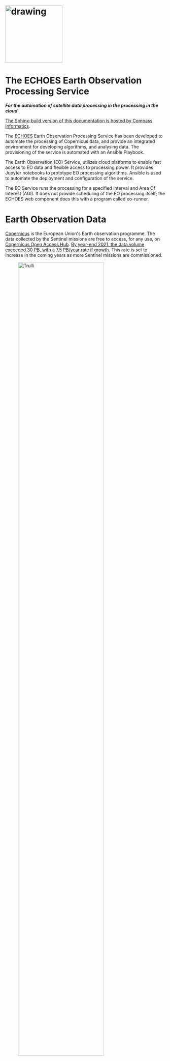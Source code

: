 
<h1>
<img src="images/c19Sbkgy_400x400.png" alt="drawing" width="180"/>
</h1>

# The ECHOES Earth Observation Processing Service

***For the automation of satellite data processing in the processing in the cloud***

[The Sphinx-build version of this documentation is hosted by Compass Informatics]((https://docs.compass.ie/EarthObservationDocs/)). 

The [ECHOES](https://echoesproj.eu/) Earth Observation Processing Service has been developed to automate the processing of
Copernicus data, and provide an integrated environment for developing algorithms,
and analysing data.
The provisioning of the service is automated with an Ansible Playbook. 

The Earth Observation (EO) Service, utilizes cloud platforms to enable fast access to EO data and flexible access to processing power.
It provides Jupyter notebooks to prototype EO processing algorithms.
Ansible is used to automate the deployment and configuration of the service.

The EO Service runs the processing for a specified interval and Area Of Interest (AOI).
It does not provide scheduling of the EO processing itself;
the ECHOES web component does this with a program called eo-runner.

# Earth Observation Data

[Copernicus](https://www.copernicus.eu/) is the European Union's Earth observation programme.
The data collected by the Sentinel missions are free to access, for any use,
on [Copernicus Open Access Hub](https://scihub.copernicus.eu/).
[By year-end 2021, the data volume exceeded 30 PB, with a 7.5 PB/year rate if growth.](https://scihub.copernicus.eu/twiki/pub/SciHubWebPortal/AnnualReport2021/COPE-SERCO-RP-22-1312_-_Sentinel_Data_Access_Annual_Report_Y2021_merged_v1.1.pdf)
This rate is set to increase in the coming years as more Sentinel missions are commissioned.

<figure>
<a href="https://www.esa.int/ESA_Multimedia/Images/2019/05/ESA-developed_Earth_observation_missions">
<img src="images/ESA-developed_Earth_observation_missions.jpg" alt="Trulli" style="width:80%"></a>
<figcaption><b>© ESA, CC BY-SA 3.0 IGO</b> </figcaption>
</figure>

The Sentinels are a family of satellite missions, developed and launched by ESA, 
which provide earth observation data for the Copernicus programme.
Each mission in the constellation is designed to fulfil revisit and coverage requirements.
They provide global coverage of robust and continous datasets for Copernicus services.
The data is provided free of charge,
enabling downstream (including commerical) services to be developed.

The missions carry a range of sensors, including radar and multi-spectral imaging instruments, 
for land, ocean and atmospheric monitoring.
The instruments used in the ECHOES project are Sentinel-1 and -2.


## Sentinel-1

**A polar-orbiting Synthetic Aperture Radar (SAR) imaging mission, for both land and ocean monitoring.**

<figure>
<a href="https://sentinels.copernicus.eu/web/sentinel/missions/sentinel-1/overview">
<img src="images/Sentinel_1-IMG_5874-white.jpg" alt="Trulli" style="width:80%"></a>
<figcaption><b>Sentinel-1 (© ESA, CC BY-SA 3.0 IGO)</b></figcaption>
</figure>

The mission comprises two polar-orbiting satellites, 
performing C-band Synthetic Aperture Radar (SAR) imaging.
Being an active instrument, Sentinel-1 can operate data and night,
and its measurements are not impacted by clouds, 
as in the case for optical instruments.

Sentinel-1A was launched on 3 April 2014 and Sentinel-1B on 25 April 2016.
However, as of 2022, Sentinel-1B is non-operational, due to a power issue.
This reduces the temporal resolution of the mission by half, 
until Sentinel-1C is launched.

Examples of thematic areas in which Sentinel-1 data are used are:
* monitoring land-surface for motion risks
* monitoring of surface water
* monitoring of polar sea-ice
* surveillance of the marine environment
* ship detection
* mapping for forest, water and soil management

[These KML files](https://sentinels.copernicus.eu/web/sentinel/missions/sentinel-1/observation-scenario/acquisition-segments)
provide detailed information about the planned Sentinel-1 acquisitions.
These files can be opened with Google Earth.  

<figure>
<img src="images/s1_acquistions.jpg" alt="Trulli" style="width:80%">
<figcaption>
<b>The Sentinel-1 acquisitions covering Europe, from 2022-11-20 12:00 AM to 2022-11-23 12:00 AM.
The red grid boxes are the tile bounds. 
</b>
</figcaption>
</figure>


## Sentinel-2

**A polar-orbiting is a multispectral high-resolution imaging mission.**

<figure>
<a href="https://sentinels.copernicus.eu/web/sentinel/missions/sentinel-2/overview">
<img src="images/Sentinel-2_pillars.jpg" alt="Trulli" style="width:80%"></a>
<figcaption><b>Sentinel-2 (© ESA, CC BY-SA 3.0 IGO)</b></figcaption>
</figure>

Sentinel-2A was launched on 23 June 2015, followed by Sentinel-2B on 7 March 2017.

Examples of thematic areas in which Sentinel-1 data are used are:
* Land monitoring
* Emergency management
* Climate change
* Marine 

Sentinel-2's instrument has 13 spectral bands:
four bands at 10 m, six bands at 20 m and three bands at 60 m spatial resolution.

| Sentinel-2 Bands              | Central Wavelength (µm) | Resolution (m) |
| ----------------------------- | ----------------------- | -------------- |
| Band 1 - Coastal aerosol      | 0.443                   | 60             |
| Band 2 - Blue                 | 0.49                    | 10             |
| Band 3 - Green                | 0.56                    | 10             |
| Band 4 - Red                  | 0.665                   | 10             |
| Band 5 - Vegetation Red Edge  | 0.705                   | 20             |
| Band 6 - Vegetation Red Edge  | 0.74                    | 20             |
| Band 7 - Vegetation Red Edge  | 0.783                   | 20             |
| Band 8 - NIR                  | 0.842                   | 10             |
| Band 8A - Vegetation Red Edge | 0.865                   | 20             |
| Band 9 - Water vapour         | 0.945                   | 60             |
| Band 10 - SWIR - Cirrus       | 1.375                   | 60             |
| Band 11 - SWIR                | 1.61                    | 20             |
| Band 12 - SWIR                | 2.19                    | 20             |

Like Sentinel-1, Sentinel-2 is a polar orbit satellite. 
It has an orbital swath width of 290 km.
Each Sentinel-2 product contains data covering a tile.
Each tile is 100 km × 100 km, with a 10 km overlap. 
The tile covering Copenhagen, for example, is 33UUB.
The tiles do not directly correspond to the aquisition swaths.
The following figure shows the tiles and 
[swaths]([Sentinel-2 KML files](https://sentinels.copernicus.eu/web/sentinel/missions/sentinel-2/acquisition-plans))overlayed:

<figure>
<img src="images/s2_swath.jpg" alt="Forest" style="width:80%">
<figcaption>
<b>The Sentinel-2 Acquisitions covering Europe, from 2022-11-20 12:00 AM to 2022-11-23 12:00 AM.
The red grid boxes are the tile bounds.</b>
</figcaption>
</figure>

## Sentinel Product Files

Sentinel-1 and -2 can be downloaded from the [Copernicus Open Access Hub](https://scihub.copernicus.eu/) 
in the Standard Archive Format (SAFE). 
This format consists of a folder containing the image data in a binary data format and product metadata in XML. 
The Sentinel-1 GRD products are around 1.7 GB. 
The Sentinel-2 L1C and L2A products are around 600 MB and 800 MB respectively.

# Cloud processing

Processing EO data in the cloud has a number of advantages 
over processing on a local machine or an on-premises server.
Firstly, if the cloud provider provides access to the source EO data, 
it may be retrieved from the object store more quickly 
than downloading it from the Copernicus Open Access Hub.
This is especially true for older data, 
which can take up to 24 hours to retrieve from the archive.
Other advantages in using a cloud provider to process satellite data include, 
the ability to scale up the processing to multiple machines in a cost efficient way,
and access to the services that they provide (hosted database, serverless computing etc.)
which can help to make the processing more efficient. 

## The DIAS cloud platforms

The DIAS (Data and Information Access Services) cloud-based platforms, funded by the European
Commission, was developed to facilitate and standardise the access to Copernicus data and information. 
[CREODIAS](https://creodias.eu/) was chosen to host the EO Service for Compass Informatics. 
The other DIAS platforms are Mundi, ONDA, WEkEO and Sobloo. 
The DIAS systems provide access to EO Copernicus data. 
The DIAS systems allow users to execute their applications in a cloud environment, and close to where data is stored. 

[The following data is available on the CREODIAS](https://creodias.eu/data-offer): Sentinel-1 GRD, Sentinel-2,
Sentinel-3, new Sentinels (like 5P), ESA/Landsat, Envisat/Meris, full Sentinel-1 SLC for Europe and 6 months rolling
archive for Sentinel-1 SLC outside Europe and elements of Copernicus Services.

The data is accessible via an S3-compatible object store.
The object store holds over 20 PB of data.
It is possible to run Virtual Machine (VM) instances on a pay-per-use or fixed term basis. 
The size of the virtual
machines range from 1 (virtual) core and 1 GB of RAM to 24 cores and 496 GB or RAM. It is possible to spin up multiple
instance if required for large-scale processing. The price list is found [here](https://creodias.eu/price-list).

## Sentinel Hub

[Sentinel Hub](https://www.sentinel-hub.com/) is used in the EO Service 
as an alternative method for accessing and processing Copernicus (and other) data.
Sentinel Hub is a multi-spectral and multi-temporal big data satellite imagery service.
Users can use APIs to retrieve satellite data over their AOI and specific time range from full archives in a matter of seconds. 
The processing is done on Sentinel Hub's servers.
The service is subscription-based, with a quota of "processing units" available to the user every month.

On of the reasons for selecting Sentinel Hub for use in the EO Service is the client application may request small AOIs.
If the original satellite product (SAFE format data) were used, 
it would require a large amount of data to be downloaded and processed;
whereas, the Sentinel API only return the data that is requested for the AOI.
Another selling point is that it has cloud-masking and moisacing built in.
Also, the processing is done on the Sentinel Hub servers, 
so the processing can be scaled up without needing to be concerned with about infrastructure.

## Data Cubes

A further benefit of using Sentinel Hub is that the EO data can be accessed as a data cube using
[xcube](https://xcube.readthedocs.io/en/latest/),
and the [xcube_sh](https://github.com/dcs4cop/xcube-sh) plugin, which enables xcube to work via the Sentinel Hub API. 
Data cubes provide convenient access to a time series of satellite images, 
allowing computations across the time dimension, with raster alignment issues handled out of the box. 
These datacubes are returned as an [Xarray](https://docs.xarray.dev/en/stable/) objects. 
Xarray is a very powerful library for handling these multi-dimensional arrays. 
Xarray labels the dimensions and provides a convenient interface to,
for example, select and apply operations to the data.
 

The Ansible Playbook, used to provision the VMs, installs Juypter Lab on the development server
and also configures the VM to use xcubes in the Jupyter notebooks
(see [Provisioning the servers using Ansible](Provisioning-the-servers-using-Ansible])). 

## A comparison of the options

Alternatives to Sentinel Hub/X-Cube data cubes include Open Data Cube (ODC) and OpenEO. 
Sentinel Hub/X-Cube was chosen primarily because Sentinel Hub is used in ECHOES (i.e. in eo-custom-scripts) and, 
being a hosted service, it does not require additional infrastructure.
Whereas, to create a datacube with ODC to cover Ireland for one year, 
for example, would require tens of terabytes of storage and a high spec VM.

Both CREODIAS provide access to Sentinel-1, Sentinel-2 L1C and L2A, Sentinel-3 OLCI and SLSTR, Sentinel-5P, Landsat 8, 7 and 5, Envisat, MODIS and some Copernicus Services. The CREODIAS object store has some Level-2 products that are not available on Sentinel Hub. 

|                         | CREODIAS Object Store                               | 	Sentinel Hub                                                                                                                          |
|-------------------------|-----------------------------------------------------|----------------------------------------------------------------------------------------------------------------------------------------|
| Data Cap?               | No                                                  | Yes                                                                                                                                    | 
| Satellite Data Format   | The original format (e.g. SAFE for the Sentinel     | Python Interface and OGC                                                                                                               | 
| Processing              | Up to the user to do the processing using e.g. SNAP | Algorithms are implement in JavaScript. [A large number of existing algorithms are available](https://custom-scripts.sentinel-hub.com) | 
| Cloud Masking built in? | No                                                  | Yes including for Sentinel-2 L1C, L2A & Sentine-3 L1B                                                                                  | 
| Mosaicing built in?     | No                                                  | Yes including for Sentinel-2 L1C, L2A & Sentine-3 L1B                                                                                  | 
| Datacubes access?       | No                                                  | Yes for Sentinel-1, -2 & -3 (via X-Cube).                                                                                              | 


# The ECHOES Earth Observation Processing Service 

The ECHOES Earth Observation (EO) Processing Service has been developed to
generate GeoTIFFs and associated metadata, which are consumed by the web service.
It is designed to run in the cloud.

The EO service can consume data from the Sentinel Hub API or alternatively,
satellite data stored on and object store on CREODIAS, or other compatible cloud services.

The EO service is decoupled for the web service and can be used independently of it.
It is containerised for portability and scalability.
It is extendable, allowing further EO processors to be easily added.

The EO service provides Command Line Interface (CLI) for calling the EO processors.
The generated outputs (images, metadata, etc.) are stored in an S3 compatible object store.
These are accessed by the ECHOES web component for display to users. 
The EO service does not do the scheduling of the processing; this is done by eo-ruuner. 

The processing chains generally genarate GeoTIFFs and store them 
(and associated metadata) in S3 compatiable object storage.

The code had been tested on CREODIAS. 
CREODIAS' object store is compatible with AWS' S3 object store.
It should therefore be possible to run the code on AWS, 
but this has not been tested at the time of writing.
When running locally, [Minio](https://min.io/) can be used to provide an S3 compatible, locally hosted, object store.
 

## The EO Processing Packages

This section outlines the Python code that has been developed to process the EO data.
The code is used to process satellite data and the resulting output (generally GeoTIFFs) are stored in an object store.

The processing chains are called remotely via webhooks 
(see [Triggering the processing using webhook callbacks](#triggering-the-processing-using-webhook-callbacks)).
Webhook callbacks are used by the ECHOES web app to trigger the processing, 
for the requested AOI and dates, over the internet.
The webhooks callback run the processing chains on the remote (CREODIAS) server, via CLIs.
The two repos with code which provide CLIs, for the processing chains,
and which may be called via the webhooks callback are:
* [eo-custom-scripts](https://github.com/ECHOESProj/eo-custom-scripts)
* [eo-processors](https://github.com/ECHOESProj/eo-processors)

Alternatively, the CLI may be called directly (i.e. without webhhooks) on the machine on which they are deployed, 
as described in [The command line interface](#the-command-line-interface).

The eo-custom-scripts code (for which the EO processing is done on Sentinel Hub servers) has a single CLI,
from which many EO processors may be called
(see [Automation of the EO Custom Scripts repo](#automation-of-the-eo-custom-scripts-repo)).

The eo-processors code has a CLI for each processor
(see [Processing of satellite files from the object store and other data sources](#processing-of-satellite-files-from-the-object-store-and-other-data-sources)). 
The processors consume EO data from various sources.
Some of the processors consume data from CREODIAS object store (for example eo-processors/eo_processors/ndvi_satpy).
In this case, the eoian code is used to automate the downloading, processing and storage of the results.
 
The following diagram shows the main Python packages that have been developed 
for EO service, with their dependencies:
```mermaid
stateDiagram-v2
    eo_io --> eo_custom_scripts
    eo_io --> eoian
    eoian --> eo_processors
    eo_io --> eo_processors
```

[eoian](https://github.com/ECHOESProj/eoian]) is used to download,
process and store the satellite from the CREODIAS object store.
The processors, themselves are in the [eo-processors](https://github.com/ECHOESProj/eo-processors) repo.
This code is described in 
[Processing of satellite files from the object store and other data sources](#processing-of-satellite-files-from-the-object-store-and-other-data-sources). 

[eo-io](https://github.com/ECHOESProj/eo-io) is used to read and write to the S3 object store.
Both eo-custom-scripts and the processors in eo-processor read and write to the object store using the eo-io package.
It is a lower level module, used by the other packages,
to write the GeoTIFFs and metadata to S3.
eo-io is used by [eoian](https://github.com/ECHOESProj/eoian]) 
and [eo-processors](https://github.com/ECHOESProj/eo-processors) to store the results in S3. 
S3 is the name of object storage service on AWS,
and an S3 compatible object store is available on CREODIAS.
The eo-runner process, running on a remote machine, calls the prod server, and therefore, 
the outputs from the processing are stored in compass-eo.
The compass-eo-dev bucket is used for testing purposes and the data in it can be deleted as needed.

## The system architecture

The following diagram gives an overview of the EO Service architecture at Compass Informatics.

![eo_service.drawio](images/eo_service.drawio.png)

There are two VMs: dev and prod (development and production respectively).
These VMs are running on CREODIAS.
Each VM consumes data from either the Sentinel Hub or satellite data stored in buckets.
Each VM writes to a bucket, but on the dev server the bucket is named eo-compass-dev,
on the prod server the bucket is called eo-compass.
On the dev server, both the Docker containers and Python code is deployed to enable development.
On the prod server only the Docker containers are deployed.

## What processing chain should I use?

The [eo-custom-scripts](https://github.com/ECHOESProj/eo-custom-scripts)
processing chain (which uses Sentinel Hub) has a number of advantages over the eoain processing chain (which uses the CREODIAS object store EO files). 
It provides a convenient API for accessing and processing satellite data and has clouding mosaicing. 
Using the API, only the data within the AOI is processed on the Sentinel Hub server, 
which makes the processing much faster for smaller regions. 
This is in contrast to the eoain processing chain, in which the full granule is downloaded to the VM and it is not possible to just download the data within the AOI. 

The eo-custom-scripts processing chain will generally be used in preference to the eoain processing chain;
however, one case for using the eoian processing chain, instead of eo-custom-scripts,
is where an algorithm implemented in [SNAP](https://step.esa.int/main/download/snap-download/) is required.
SNAP has many built-in algorithms which are not directly available in eo-custom-scripts.
For example, SNAP implements atmospheric correction algorithms that are not available through Sentinel Hub, which can be
automated using eoian.
The eo-processors package (which uses the eoian package) allows for more flexibility to use other processing package,
including [SNAP](https://step.esa.int/main/download/snap-download/)
and [Satpy](https://satpy.readthedocs.io/).

Another case for using eo-processors and eoian, instead of eo-custom-scripts,
is where a very large area or large time period needs to be processed.
Sentinel Hub has a limited number of [processing units](https://docs.sentinel-hub.com/api/latest/api/overview/processing-unit/) (which can be increased at an additional cost). 
Also, some EO data is available on the CREODIAS object store that is not available on Sentinel Hub. 
For example, the Sentinel-3 Level-2 land and water products are not currently available on
Sentinel Hub (only the Level-1 product is available on Sentinel Hub, but both the Level-1 and Level-2 products are on the
CREODIAS object store) and these may be required on the ECHOES application.
The eoian processing chain may be the best option for minimizing cost if a large area is required.


## Automation of the Sentinel Hub processing (eo-custom-scripts)

The [Sentinel Hub Customs Scripts repository](https://github.com/sentinel-hub/custom-scripts) 
is a collection of scripts which implement EO processors. 
[This repository](https://github.com/sentinel-hub/custom-scripts) is used to call these scripts, via a CLI.

With eo-custom-scripts, the processing is done on Sentinel Hub's servers.
Therefore, a low-spec VM can be used to run the code.

The figure below shows a chain block diagram for the eo-custom-scripts processing chain, which generates GeoTIFFs using Sentinel Hub. 
The diagram shows the code running on a VM on CREODIAS; however, it is not limited to running CREODIAS,
and it could run on, for example, AWS.
To run on other cloud platforms, 
the credentials file needs to be modified (see [Handling the credentials](#handling-the-credentials])). 

![eo-custom-scripts block diagram](images/eo-custom-scripts-block-diagram.png)

An S3, compatible object store is required, 
but if one is not available, Minio can be used (see [Object Storage](#object-storage)). 
The code calls the Sentinel Hub API.

The code in the [Sentinel Hub Customs Scripts repository](https://github.com/Sentinel-Hub/custom-scripts), has been
added to the eo-custom-scripts repository, so that the script can called via the command line. This enables many EO products
can be quickly implemented on the ECHOES platform.

eo-processors and eo-custom-scripts can each be called by a CLI interface or imported as a Python module. 
See the README of [eo-processors](https://github.com/ECHOESProj/eo-processors) and [eo-custom-scripts](https://github.com/ECHOESProj/eo-custom-scripts)
for information on their installation and usage. 


## Processing of satellite files from the object store and other data sources, using [eoian](https://github.com/ECHOESProj/eoian)

The eoian module the processing is done in the following sequence:  

```mermaid
graph TD
A(Receive request) -->
B[Search for satellite data] -->
C[Process] -->
D[(Object store)]  
```

The program can be run using a CLI (as described in Section [The command line interface](#the-command-line-interface),
or if it is called remotely, 
via webhooks (see [Calling the EO Service using webhooks](#calling-the-eo-service-using-webhooks))).

The command line or webhook call back arguments specify the name of the instrument, 
processing module, the Area Of Interest (AOI) and other parameters.

This Python package is used to access satellite data from the data store, 
process the data store it.

The processors that use the eoian package write the date to an object store
and write the location of the objects to the terminal, 
which can be used download the results.

![eoian block diagram](images/eoian-block-diagram.png)

## Processing Level-1 and -2 data using the eo-processors repo 

This package contains a collection of ([eo-processors](https://github.com/ECHOESProj/eo-processors)) . 
The processors use the Eoian package, xcube libary and/or Sentinel Hub API to generate results.
The outputs of the processing chains are generally stored in the object store. 
The processors that use the eoian package write the date to an object store
and write the location of the objects to the terminal. 
See the README of each of the processors for information on their usage. 

See [Processor Development](#Processor-Development) for information on how to add your own processors. 

## Triggering the processing using webhook callbacks ([websockets-server](https://github.com/ECHOESProj/websockets-server) )

*To be added*


# The Development Environment & Deployment

Development of the EO processing chain can be done on a local or machine or a remote VM,
hosted by, for example, CREODIAS or AWS.

The setup of the EO dev environment can be time-consuming. It involves the following:
* install system packages
* install Python requirements
* copy keys over
* decrypt and copy credentials over
* set environment variables
* install Docker
* build Docker images
* Install JupyterLab
    
## Docker containers

Both eo-custom-scripts and eo-processors are containerised. 
This ensures that the code runs uniformly and consistently on the host machine or container service.
To get the EO service up and running, we also need to build and run the websockets-server image and
eo-stack, in addition to handling the credentials.
The containers can be built as described in the README of these packages,
or it can be done using Ansible, as descrided in
[Provisioning the servers using Ansible](#Provisioning-the-servers-using-Ansible).

## GitHub credentials

SSH deploy keys are used to access the code on the VM.
[The keys are located in the eo-playbooks repo](https://github.com/ECHOESProj/eo-playbooks/tree/main/roles/common/files)

## Provisioning the servers using Ansible

Ansible is used to automate the setup of the development machines. The ansible playbooks are in
the [eo-playbooks](https://github.com/ECHOESProj/eo-playbooks) repo.
See the README in the repo for the installation and usage instructions.

![](images/playbook-opt.gif)

To run the code using Docker, copy the config files and GitHub key to the credentials directory, for example,
eo-custom-scripts\credentials.
This is required because Docker cannot access files outside its scope when building the image.
The files in the credentials' directory are copied to the home directory in the container.
It is not necessary to carry out these steps manually if you use Ansible. However, if you are doing them manually, refer
to the roles Ansible roles, which show the steps involved.

# Calling the EO service


## The command line interface

The EO Service is designed to be called via Webhooks, when running operationally. 
It can also be called via the CLI on the production or development server, 
where it is installed.

The first step is to login into the VM, with:

    ssh -i ~/.ssh/eo-stack.key eouser@<ip.of.vm>


The Ansible Playbook pulls the code from GitHub, in the following directory:

    /home/eouser/echoes-deploy

### eo-custom-scripts
 
As an example, on the development machine, cd to

    /home/eouser/echoes-deploy/eo-custom-scripts

and run the eo-custom-scripts code by executing:   

    python3 -m eo_custom_scripts sentinel2_l1c ndvi_greyscale "POLYGON((-6.377 52.344, -6.378 52.357, -6.355 52.357, -6.356 52.345, -6.377 52.344))" 2019-01-01 2019-12-31

The location of the files on GitHub is return on Stdout.

![](images/eo_custom_scripts.gif)


The following gives usage instructions: 

     python3 -m eo_custom_scripts -h

or consult the readme of the eo-custom-scripts repository.

### eo-processors

To run the eo-processors processors, on the development machine, cd to

    /home/eouser/echoes-deploy/eo_processors/

then run a processor.
For example, you can run the NDVI processor with:

    python3 ndvi_satpy S2_MSI_L1C "POLYGON((-6.485367 52.328206, -6.326752 52.328206, -6.326752 52.416241, -6.485367 52.416241, -6.485367 52.328206))" 2021-01-09 2021-02-01 --cloud_cover=90

You can get usage instructions for the processors with: 

    python3 ndvi_satpy -h


## Webhooks callback

*To be added*

## Docker 
 
After the development machine has been provisioned (see [eo-playbooks](https://github.com/ECHOESProj/eo-playbooks)),
login into the terminal and list the container images available, as follows:

    vagrant@ubuntu-focal:~$ docker image list
    REPOSITORY          TAG            IMAGE ID       CREATED         SIZE
    eo-processors       latest         8bd2b6719048   2 days ago      1.99GB
    eo-custom-scripts   latest         9fb59b602664   2 days ago      1.44GB
    websockets-server   latest         5ea2a8fbc8fd   2 days ago      408MB

Both eo-processors and eo-custom-scripts provide CLIs with which to run the processing, as shown in the following examples: 

    docker run --env-file=/home/eouser/env_file eo-custom-scripts copernicus_services global_surface_water_change "POLYGON((-6.3777351379394 52.344188690186, -6.3780784606933 52.357234954835, -6.3552474975585 52.357749938966, -6.3561058044433 52.345218658448, -6.3777351379394 52.344188690186))" 2015-01-01 2020-12-31
    docker run --env-file=/home/eouser/env_file eo-processors ndvi_satpy S2_MSI_L1C "POLYGON((-6.485367 52.328206, -6.326752 52.328206, -6.326752 52.416241, -6.485367 52.416241, -6.485367 52.328206))" 2021-01-09 2021-02-01 --cloud_cover=90

Alternatively, an alias is set in the .bashrc of the VM:

    alias eo-run='docker run --env-file=/home/eouser/env_file -v /data:/data --network host'

which can the used call the container with the environment file automatically passed:

    eo-run eo-processors change_detection_s2_pca "POLYGON ((-6.485367 52.328206, -6.326752 52.328206, -6.326752 52.416241, -6.485367 52.416241, -6.485367 52.328206))" 2021-01-09 2021-02-01
                                                                                                                       
See the README in these repositories for usage instructions.


# Jupyter Lab

The Ansible Playbook installs Jupyter Lab.

JupyterLab is used to prototype EO processors, before being added to the processing chain.
It is installed by the Ansible Playbook (see [Automation of the EO Custom Scripts repo](#automation-of-the-eo-custom-scripts-repo))

![Juypter LAb](images/jupyter.JPG)

The Anisble Playbook installs JupyterLab on the remote machine. 
It can be accessed via

    https://<ip of remote machine>:8888.

The eo-io, eoian and eo-processors packages may be imported in the notebooks.

The Playbook sets environment variables, 
so that the data may be accessed as datacubes, 
via the xcube interface, or from Sentinel Hub directly.

If the VM is on CREODAS, the Copernicus data is accessible on /eodata/ via the Jupyter Lab notebooks.

## Binding ports

Dask is a package for parallel computing that can be used to reduce the processing time.
The Dask distributed scheduler provides an interactive dashboard,
containing plots and tables with live information,
for live feedback on the processing.

The dashboard is accessible through the browser, on a specified port. 
In order to access the dashboard, this port on the remote VM can be bound to your local machine.
In order to do this, execute the following:

    ssh -i ~/.ssh/eo-stack.key -N -L 9999:localhost:7744 eouser@<ip-of-remote-server> &

in the web browser of your local machine goto:

    http://127.0.0.1:8888

in order to access the dashboard.

## Binder notebooks

Binder is used to open notebooks in an executable environment. 
Whereas Jupyter Lab is a private developement environment, 
Binder notebooks are public and provide a way of interacting with the notebooks.

[Binder Notebooks](https://mybinder.org/v2/gh/ECHOESProj/eo-notebooks/main)


##  Processor Development 

## eo-custom-scripts

New processors can be added to eo-custom-scripts by modifying the source code. 
The processors are located here:

    eo-custom-scripts/eo_custom_scripts/custom_scripts

Add the processor to the directory corresponding to the instrument that the processor will use.
Add a directory with the name of the processor to the directory with the existing processors.
In that directory add the processor and name it script "script.js". 
The script can now be called using the CLI. 


## eo-processors, eoian & eo_io

### Example: create a processing chain using eoin

The processor in eo-processors/eo_processors/ndvi_satpy generates Sentinel 2 NDVI GeoTIFFs. 
The following example creates an NDVI product, without the CLI. 

```python3
from os.path import dirname
from satpy import Scene, find_files_and_readers
from shapely import wkt
from eoian import ProcessingChain, utils
import xarray as xr
  
def main(input_file: str, area_wkt: str) -> xr.Dataset:
    files = find_files_and_readers(base_dir=dirname(input_file), reader='msi_safe')
    scn = Scene(filenames=files)
    scn.load(['B04', 'B08'])
    area = wkt.loads(area_wkt)

    epsg = scn['B04'].area.crs.to_epsg()
    xy_bbox = utils.get_bounds(area, epsg)
    scn = scn.crop(xy_bbox=xy_bbox)

    extents = scn.finest_area().area_extent_ll
    ad = utils.area_def(extents, 0.0001)
    s = scn.resample(ad)

    ndvi = (s['B08'] - s['B04']) / (s['B08'] + s['B04'])
    s['ndvi'] = ndvi
    s['ndvi'].attrs['area'] = s['B08'].attrs['area']
    del s['B04']
    del s['B08']
    return s

instrument = "S2_MSI_L1C" 
area_wkt = "POLYGON((-6.485367 52.328206, -6.326752 52.328206, -6.326752 52.416241, -6.485367 52.416241, -6.485367 52.328206))"
start, stop = "2021-01-09",  "2021-02-01"

processing_chain = ProcessingChain(instrument,
                                   area_wkt,
                                   start,
                                   stop,
                                   processing_func=main)

for result in processing_chain:
    result.to_tiff()
    result.metadata_to_json()
```
The *main* function implements the procesor and returns a Xarray dataset with the results. 
The main function is an argument of the *ProcessingChain* class.
The for-loop interates over the *processing_chain* object,
which yields a result object.
The result object contains the processed dataset and methods to write write to the object store.
The methods include:
* *to_tiff()*
* *to_zarr()* (experimental)
* *metadata_to_json()*

### Example: writing to the object store using eo_io

In this example, we write to an object store.

```python3
    import eo_io

    @dataclass
    class Metadata(eo_io.metadata.BaseMetadata):
        area_wkt: str
        name: str
        platform: str
        instrument: str
        processingLevel: str
        date1: str
        date2: str

    def get_path(self):
        return join(self.area_wkt, self.name, self.platform, self.instrument, self.processingLevel,
                    f'{self.date1}_{self.date2}')
    
    def compute_dataset() -> xr.Dataset:
        return ds
    
    dataset = compute_dataset()
    metadata = Metadata(area_wkt, 'change', 'sentinel2', 'msi', 'S2L2A', date1, date2)
    
    store = eo_io.store_dataset.store(dataset, metadata)
    store.to_tiff()
```

The eo_io module is used to write the data to the datastore.


# eo-tracking-matchup

The [eo-tracking-matchup repository](https://github.com/ECHOESProj/eo-tracking-matchup)
is a standalone package for obtaining the cloest EO values for each coordinate in a CSV file.   

It has been used to matchup Sentinel-2 NDMI values to a timeseries of bird tracking values.

Usage instructions are given in the readme.

